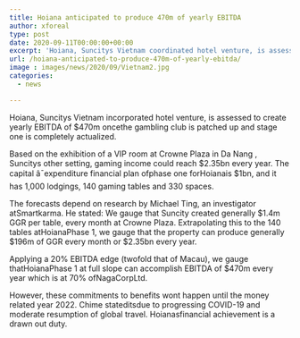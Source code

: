```yaml
---
title: Hoiana anticipated to produce 470m of yearly EBITDA
author: xforeal 
type: post
date: 2020-09-11T00:00:00+00:00
excerpt: 'Hoiana, Suncitys Vietnam coordinated hotel venture, is assessed to produce yearly EBITDA of $470m oncethe club is patched up and stage one is completely implemented '
url: /hoiana-anticipated-to-produce-470m-of-yearly-ebitda/
image : images/news/2020/09/Vietnam2.jpg
categories:
  - news

---
```

<span data-contrast="none">Hoiana, Suncitys Vietnam incorporated hotel venture, is assessed to create yearly EBITDA of $470m oncethe gambling club is patched up and stage one is completely actualized. </span>

Based on the exhibition of a VIP room at Crowne Plaza <span data-contrast="none">in Da Nang </span><span data-contrast="none">, Suncitys other setting, gaming income could reach $2.35bn every year. The capital </span><span data-contrast="none">â¯expenditure financial plan ofphase one forHoianais $1bn, and it has 1,000 lodgings, 140 gaming tables and 330 spaces. </span><span data-ccp-props="{" />

<span data-contrast="none">The forecasts depend on research by Michael Ting, an investigator atSmartkarma. He stated: We gauge that Suncity created generally $1.4m GGR per table, every month at Crowne Plaza. Extrapolating this to the 140 tables atHoianaPhase 1, we gauge that the property can produce generally $196m of GGR every month or $2.35bn every year. </span>

<span data-contrast="none">Applying a 20&percnt; EBITDA edge (twofold that of Macau), we gauge thatHoianaPhase 1 at full slope can accomplish EBITDA of $470m every year which is at 70&percnt; ofNagaCorpLtd. </span><span data-ccp-props="{" />

However, these commitments to benefits <span data-contrast="none">wont </span><span data-contrast="none">happen </span><span data-contrast="none">until the money related year 2022. Chime stateditsdue to progressing COVID-19 and moderate resumption of global travel. </span><span data-contrast="none">Hoianasfinancial achievement is a drawn out duty. </span><span data-ccp-props="{" />
